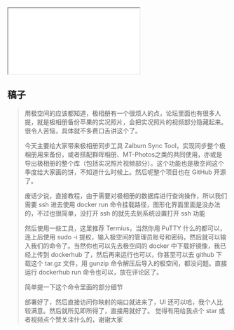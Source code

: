 <iframe src="//player.bilibili.com/player.html?bvid=BV1mcceePEjy&page=1&autoplay=0&poster=1"> </iframe>

## 稿子

> 用极空间的应该都知道，极相册有一个很烦人的点，论坛里面也有很多人提，就是极相册备份苹果的实况照片，会把实况照片的视频部分隐藏起来。很令人苦恼，具体就不多费口舌讲这个了。
>
> 今天主要给大家带来极相册同步工具 Zalbum Sync Tool，实现同步整个极相册用来备份，或者搭配群晖相册、MT-Photos之类的共同使用，亦或是导出极相册的整个库（包括实况照片视频部分）。这个功能也是极空间这个季度给大家画的饼，不知道什么时候上。然后呢整个项目也在 GitHub 开源了。
>
> 废话少说，直接教程，由于需要对极相册的数据库进行查询操作，所以我们需要 ssh 进去使用 docker run 命令挂载路径，图形化界面里面是没办法的，不过也很简单，没打开 ssh 的就先去到系统设置打开 ssh 功能
>
> 然后使用一些工具，这里推荐 Termius，当然你用 PuTTY 什么的都可以，连上后使用 sudo -i 提权，输入极空间的管理员账号和密码，然后就可以输入我们的命令了。当然你也可以先去极空间的 docker 中下载好镜像，我已经上传到 dockerhub 了，然后再来运行也可以，你甚至可以去 github 下载这个 tar.gz 文件，用 gunzip 命令解压后导入的极空间，都没问题。直接运行 dockerhub run 命令也可以，放在评论区了。
>
> 简单提一下这个命令里面的部分细节
>
> 部署好了，然后直接访问你映射的端口就进来了，UI 还可以哈，我个人比较满意。然后就所见即所得了，直接用就好了。
觉得有用给我点个 star 或者视频点个赞关注什么的，谢谢大家